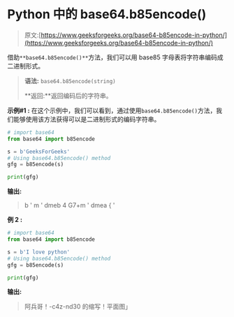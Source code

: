 # Python 中的 base64.b85encode()

> 原文:[https://www.geeksforgeeks.org/base64-b85encode-in-python/](https://www.geeksforgeeks.org/base64-b85encode-in-python/)

借助`**base64.b85encode()**`方法，我们可以用 base85 字母表将字符串编码成二进制形式。

> **语法:** `base64.b85encode(string)`
> 
> **返回:**返回编码后的字符串。

**示例#1 :**
在这个示例中，我们可以看到，通过使用`base64.b85encode()`方法，我们能够使用该方法获得可以是二进制形式的编码字符串。

```py
# import base64
from base64 import b85encode

s = b'GeeksForGeeks'
# Using base64.b85encode() method
gfg = b85encode(s)

print(gfg)
```

**输出:**

> b ' m ' dmeb 4 G7+m ' dmea { '

**例 2 :**

```py
# import base64
from base64 import b85encode

s = b'I love python'
# Using base64.b85encode() method
gfg = b85encode(s)

print(gfg)
```

**输出:**

> 阿兵哥！-c4z-nd30 的缩写！平面图」